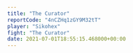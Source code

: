 ```yaml
---
title: "The Curator"
reportCode: "4nCZHq1zGY9M32tT"
player: "Sikohex"
fight: "The Curator"
date: 2021-07-01T18:55:15.468000+00:00
---
```

